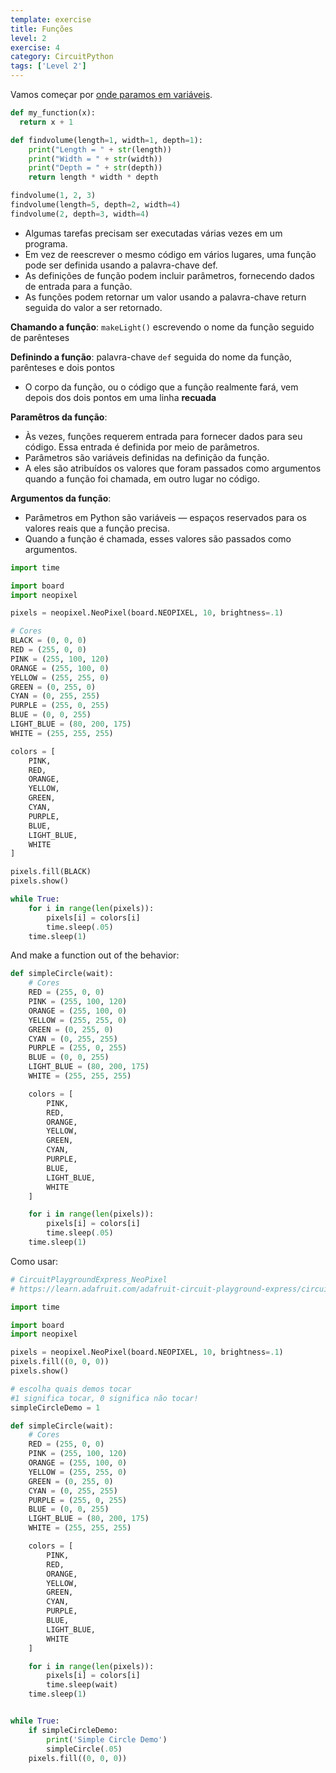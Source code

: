 ```yaml
---
template: exercise
title: Funções
level: 2
exercise: 4
category: CircuitPython
tags: ['Level 2']
---
```


Vamos começar por [onde paramos em variáveis](../L2-E1).

```python
def my_function(x):
  return x + 1

def findvolume(length=1, width=1, depth=1):
    print("Length = " + str(length))
    print("Width = " + str(width))
    print("Depth = " + str(depth))
    return length * width * depth

findvolume(1, 2, 3)
findvolume(length=5, depth=2, width=4)
findvolume(2, depth=3, width=4)
```

- Algumas tarefas precisam ser executadas várias vezes em um programa.
- Em vez de reescrever o mesmo código em vários lugares, uma função pode ser definida usando a palavra-chave def.
- As definições de função podem incluir parâmetros, fornecendo dados de entrada para a função.
- As funções podem retornar um valor usando a palavra-chave return seguida do valor a ser retornado.

**Chamando a função**: `makeLight()` escrevendo o nome da função seguido de parênteses

**Definindo a função**: palavra-chave `def` seguida do nome da função, parênteses e dois pontos

- O corpo da função, ou o código que a função realmente fará, vem depois dos dois pontos em uma linha **recuada**

**Paramêtros da função**:

- Às vezes, funções requerem entrada para fornecer dados para seu código. Essa entrada é definida por meio de parâmetros.
- Parâmetros são variáveis ​​definidas na definição da função.
- A eles são atribuídos os valores que foram passados ​​como argumentos quando a função foi chamada, em outro lugar no código.

**Argumentos da função**:

- Parâmetros em Python são variáveis ​​— espaços reservados para os valores reais que a função precisa.
- Quando a função é chamada, esses valores são passados ​​como argumentos.

```python
import time

import board
import neopixel

pixels = neopixel.NeoPixel(board.NEOPIXEL, 10, brightness=.1)

# Cores
BLACK = (0, 0, 0)
RED = (255, 0, 0)
PINK = (255, 100, 120)
ORANGE = (255, 100, 0)
YELLOW = (255, 255, 0)
GREEN = (0, 255, 0)
CYAN = (0, 255, 255)
PURPLE = (255, 0, 255)
BLUE = (0, 0, 255)
LIGHT_BLUE = (80, 200, 175)
WHITE = (255, 255, 255)

colors = [
    PINK,
    RED,
    ORANGE,
    YELLOW,
    GREEN,
    CYAN,
    PURPLE,
    BLUE,
    LIGHT_BLUE,
    WHITE
]

pixels.fill(BLACK)
pixels.show()

while True:
    for i in range(len(pixels)):
        pixels[i] = colors[i]
        time.sleep(.05)
    time.sleep(1)

```

And make a function out of the behavior:

```python
def simpleCircle(wait):
    # Cores
    RED = (255, 0, 0)
    PINK = (255, 100, 120)
    ORANGE = (255, 100, 0)
    YELLOW = (255, 255, 0)
    GREEN = (0, 255, 0)
    CYAN = (0, 255, 255)
    PURPLE = (255, 0, 255)
    BLUE = (0, 0, 255)
    LIGHT_BLUE = (80, 200, 175)
    WHITE = (255, 255, 255)

    colors = [
        PINK,
        RED,
        ORANGE,
        YELLOW,
        GREEN,
        CYAN,
        PURPLE,
        BLUE,
        LIGHT_BLUE,
        WHITE
    ]

    for i in range(len(pixels)):
        pixels[i] = colors[i]
        time.sleep(.05)
    time.sleep(1)
```

Como usar:

```python
# CircuitPlaygroundExpress_NeoPixel
# https://learn.adafruit.com/adafruit-circuit-playground-express/circuitpython-neopixel

import time

import board
import neopixel

pixels = neopixel.NeoPixel(board.NEOPIXEL, 10, brightness=.1)
pixels.fill((0, 0, 0))
pixels.show()

# escolha quais demos tocar
#1 significa tocar, 0 significa não tocar!
simpleCircleDemo = 1

def simpleCircle(wait):
    # Cores
    RED = (255, 0, 0)
    PINK = (255, 100, 120)
    ORANGE = (255, 100, 0)
    YELLOW = (255, 255, 0)
    GREEN = (0, 255, 0)
    CYAN = (0, 255, 255)
    PURPLE = (255, 0, 255)
    BLUE = (0, 0, 255)
    LIGHT_BLUE = (80, 200, 175)
    WHITE = (255, 255, 255)

    colors = [
        PINK,
        RED,
        ORANGE,
        YELLOW,
        GREEN,
        CYAN,
        PURPLE,
        BLUE,
        LIGHT_BLUE,
        WHITE
    ]

    for i in range(len(pixels)):
        pixels[i] = colors[i]
        time.sleep(wait)
    time.sleep(1)


while True:
    if simpleCircleDemo:
        print('Simple Circle Demo')
        simpleCircle(.05)
    pixels.fill((0, 0, 0))
```
